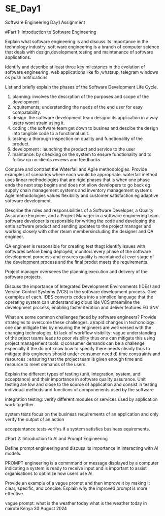 # SE_Day1
Software Engineering Day1 Assignment

#Part 1: Introduction to Software Engineering

Explain what software engineering is and discuss its importance in the technology industry.
soft ware engineering is a branch of computer science that deals with design,development,testing and maintanance of software applications.


Identify and describe at least three key milestones in the evolution of software engineering.
web applications like fb ,whatsup, telegram
windows os 
push notifications

List and briefly explain the phases of the Software Development Life Cycle.

1. planning: involves the descrption of the purposes and scope of the development
2. requirements; understanding the needs of the end user for easy compatability.
3. design: the software development team designd its application in a way users wont strain using it.
4. coding : the software team get down to busines and descibe the design into tangible code to a functional unit.
5. testmg: a thorough inspection on quality and functionality of the product.
6. development : launching the product and service to the user
7. maintance: by checking on the system to ensure functionality and to follow up on clients reviews and feedbacks
   

Compare and contrast the Waterfall and Agile methodologies. Provide examples of scenarios where each would be appropriate.
waterfall method uses linear methodologies that are rigid phases that is when one phase ends the next step begins and does not allow developers to go back eg supply chain management systems and inventory management systems Agle methodologies values flexibility and customer satisfaction eg adaptive software development.

Describe the roles and responsibilities of a Software Developer, a Quality Assurance Engineer, and a Project Manager in a software engineering team.
software developer is responsible for writing the code and developing the entie software product and sending updates to the project manager and working closely with other rteam membersincluding the designer and QA engineer.

QA engineer is responsible for creating test thagt identify issues with softwares before being deployed, monitors every phase of the software development porocess and ensures quality is maintained at ever stage of the development process and the final produt meets the requirements.

Project manager overseees the planning,execution and delivery of the software projects.

Discuss the importance of Integrated Development Environments (IDEs) and Version Control Systems (VCS) in the software development process. Give examples of each.
IDES  converts codes into a simplied language that the operating system can understand eg cloud ide
VCS  streamline the development process, enabling faster iteration and deliver features EG SNV 

What are some common challenges faced by software engineers? Provide strategies to overcome these challenges.
a)rapid changes in techonology: one can mitigate this by ensuring the engineers are well versed with the changing technologies.
b) lack of workflow visibility: vague understanding of the prject teams leads to poor visibility thus one can mitigate this using project management tools.
c)consumer demands can be a challenge especially if the do not know how to specify there needs clearly thus to mitigate this engineers
 should under consumer need 
d) time constraints and resources : ensuring that the project team is given enough time and resource to meet demands of the users


Explain the different types of testing (unit, integration, system, and acceptance) and their importance in software quality assurance.
Unit testing are low and  close to the source of application and consist in testing individual methods and functions of componenents used by the software

integration testing: verify different modules or services used by application work together.

system tests focus on the business requirements  of an application and only verify the output of an action

acceptantance tests verifys if a system satisfies business equirements.

#Part 2: Introduction to AI and Prompt Engineering


Define prompt engineering and discuss its importance in interacting with AI models.

PROMPT engineering is a commmand or message displayed by a computer indicating a system is ready to receive input and is important to assist organisations to optimize how users use AI.


Provide an example of a vague prompt and then improve it by making it clear, specific, and concise. Explain why the improved prompt is more effective.

vague prompt: what is the weather today
what is the weather today in nairobi Kenya 30 August 2024

